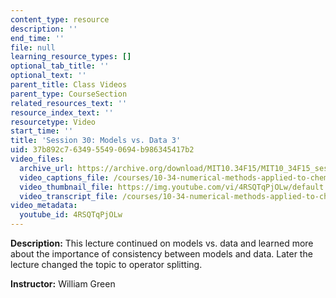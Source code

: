 ```yaml
---
content_type: resource
description: ''
end_time: ''
file: null
learning_resource_types: []
optional_tab_title: ''
optional_text: ''
parent_title: Class Videos
parent_type: CourseSection
related_resources_text: ''
resource_index_text: ''
resourcetype: Video
start_time: ''
title: 'Session 30: Models vs. Data 3'
uid: 37b892c7-6349-5549-0694-b986345417b2
video_files:
  archive_url: https://archive.org/download/MIT10.34F15/MIT10_34F15_ses30_300k.mp4
  video_captions_file: /courses/10-34-numerical-methods-applied-to-chemical-engineering-fall-2015/bac6ec8c032d591cb8b9f9bb44ac3bc7_4RSQTqPjOLw.vtt
  video_thumbnail_file: https://img.youtube.com/vi/4RSQTqPjOLw/default.jpg
  video_transcript_file: /courses/10-34-numerical-methods-applied-to-chemical-engineering-fall-2015/f635c8f37b875c2f8fd81d32ad94c07a_4RSQTqPjOLw.pdf
video_metadata:
  youtube_id: 4RSQTqPjOLw
---
```


**Description:** This lecture continued on models vs. data and learned more about the importance of consistency between models and data. Later the lecture changed the topic to operator splitting.

**Instructor:** William Green